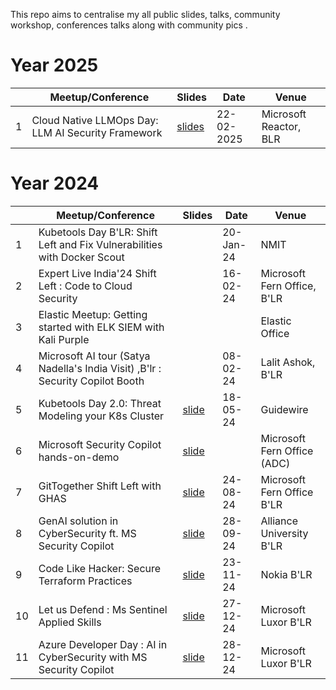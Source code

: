 This repo aims to centralise my all public slides, talks, community workshop, conferences talks along with community pics .

# Year 2025

|     | **Meetup/Conference**                             | **Slides** | **Date**     | **Venue**                |
|-----|--------------------------------------------------|------------|--------------|--------------------------|
| 1   | Cloud Native LLMOps Day: LLM AI Security Framework                           | [slides](https://github.com/sivolko/my-talk-slides/blob/main/slides/LLM%20Security%20Framework.pdf)           | 22-02-2025   | Microsoft Reactor, BLR   |

# Year 2024

|     | **Meetup/Conference**                             | **Slides**                                                                                                                           | **Date**   | **Venue**                     |
|-----|--------------------------------------------------|--------------------------------------------------------------------------------------------------------------------------------------|------------|-------------------------------|
| 1   | Kubetools Day B'LR: Shift Left and Fix Vulnerabilities with Docker Scout |                                                                                                                              | 20-Jan-24  | NMIT                          |
| 2   | Expert Live India'24 Shift Left : Code to Cloud Security |                                                                                                                              | 16-02-24   | Microsoft Fern Office, B'LR   |
| 3   | Elastic Meetup: Getting started with ELK SIEM with Kali Purple |                                                                                                                              |            | Elastic Office                |
| 4   | Microsoft AI tour (Satya Nadella's India Visit) ,B'lr : Security Copilot Booth |                                                                                                                              | 08-02-24   | Lalit Ashok, B'LR             |
| 5   | Kubetools Day 2.0: Threat Modeling your K8s Cluster | [slide](https://github.com/sivolko/my-talk-slides/blob/main/slides/Threat%20Modelling%20_%20%20K8s%20Cluster%20Talk%20.pdf)          | 18-05-24   | Guidewire                     |
| 6   | Microsoft Security Copilot hands-on-demo           | [slide](https://github.com/sivolko/my-talk-slides/blob/main/slides/Copilot%20Safari%20-%20Bengaluru_Security_ADCMeetup.pdf)          |            | Microsoft Fern Office (ADC)   |
| 7   | GitTogether Shift Left with GHAS                   | [slide](https://github.com/sivolko/my-talk-slides/blob/main/slides/GitTogether%20B'LR.pdf)                                           | 24-08-24   | Microsoft Fern Office B'LR    |
| 8   | GenAI solution in CyberSecurity  ft. MS Security Copilot | [slide](https://github.com/sivolko/my-talk-slides/blob/main/slides/GenAI%20%20as%20CyberSecurity%20Solution.pdf)                     | 28-09-24   | Alliance University  B'LR     |
| 9   | Code Like Hacker: Secure Terraform Practices       | [slide](https://github.com/sivolko/my-talk-slides/blob/main/slides/Code%20Like%20Hacker%20_%20Secure%20Terraform%20Practices.pdf)    | 23-11-24   | Nokia B'LR                    |
| 10  | Let us Defend : Ms Sentinel Applied Skills         | [slide](https://github.com/sivolko/my-talk-slides/blob/main/slides/Let%20us%20Defend%20_%20MS%20Sentinel%20Guided%20Approach%20.pdf) | 27-12-24   | Microsoft Luxor B'LR          |
| 11  | Azure Developer Day : AI in CyberSecurity with MS Security Copilot | [slide](https://github.com/sivolko/my-talk-slides/blob/main/slides/Copilot%20Safari%20-%20Bengaluru_Security_ADCMeetup.pdf)          | 28-12-24   | Microsoft Luxor B'LR          |
